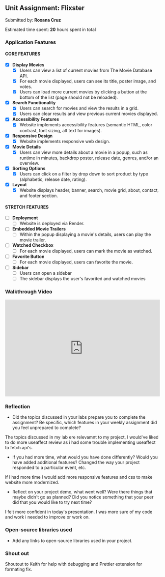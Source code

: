 ## Unit Assignment: Flixster

Submitted by: **Roxana Cruz**

Estimated time spent: **20** hours spent in total

### Application Features

#### CORE FEATURES

- [x] **Display Movies**
  - [x] Users can view a list of current movies from The Movie Database API.
  - [x] For each movie displayed, users can see its title, poster image, and votes.
  - [x] Users can load more current movies by clicking a button at the bottom of the list (page should not be reloaded).
- [x] **Search Functionality**
  - [x] Users can search for movies and view the results in a grid.
  - [x] Users can clear results and view previous current movies displayed.
- [x] **Accessibility Features**
  - [x] Website implements accessibility features (semantic HTML, color contrast, font sizing, alt text for images).
- [x] **Responsive Design**
  - [x] Website implements responsive web design.
- [x] **Movie Details**
  - [x] Users can view more details about a movie in a popup, such as runtime in minutes, backdrop poster, release date, genres, and/or an overview.
- [x] **Sorting Options**
  - [x] Users can click on a filter by drop down to sort product by type (alphabetic, release date, rating).
- [x] **Layout**
  - [x] Website displays header, banner, search, movie grid, about, contact, and footer section.

#### STRETCH FEATURES

- [ ] **Deployment**
  - [ ] Website is deployed via Render.
- [ ] **Embedded Movie Trailers**
  - [ ] Within the popup displaying a movie's details, users can play the movie trailer.
- [ ] **Watched Checkbox**
  - [ ] For each movie displayed, users can mark the movie as watched.
- [ ] **Favorite Button**
  - [ ] For each movie displayed, users can favorite the movie.
- [ ] **Sidebar**
  - [ ] Users can open a sidebar
  - [ ] The sidebar displays the user's favorited and watched movies

### Walkthrough Video

<div style="position: relative; padding-bottom: 62.5%; height: 0;"><iframe src="https://www.loom.com/embed/ee44c8aabdf84b829cc539ea08a279e6?sid=3741781d-f762-48de-9dc3-1908e82bd53d" frameborder="0" webkitallowfullscreen mozallowfullscreen allowfullscreen style="position: absolute; top: 0; left: 0; width: 100%; height: 100%;"></iframe></div>

### Reflection

- Did the topics discussed in your labs prepare you to complete the assignment? Be specific, which features in your weekly assignment did you feel unprepared to complete?

The topics discussed in my lab ere relevamnt to my project, I would've liked to do more useaffect review as i had some trouble implementing useaffect to fetch api's.

- If you had more time, what would you have done differently? Would you have added additional features? Changed the way your project responded to a particular event, etc.

If I had more time I would add more responsive features and css to make website more modernized.

- Reflect on your project demo, what went well? Were there things that maybe didn't go as planned? Did you notice something that your peer did that you would like to try next time?

I felt more confident in today's presentation. I was more sure of my code and work i needed to improve or work on.

### Open-source libraries used

- Add any links to open-source libraries used in your project.

### Shout out

Shoutout to Keith for help with debugging and Prettier extension for formating fix.
